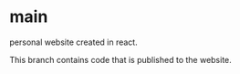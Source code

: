 # main
personal website created in react. 

This branch contains code that is published to the website.
